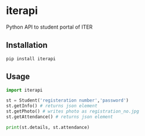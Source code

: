 # iterapi
Python API to student portal of ITER

## Installation

` pip install iterapi `

## Usage

```python
import iterapi

st = Student('registeration number','password')
st.getInfo() # returns json element
st.getPhoto() # writes photo as registration_no.jpg
st.getAttendance() # returns json element

print(st.details, st.attendance)
```